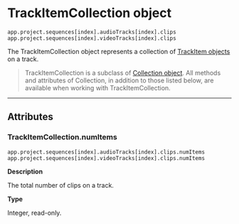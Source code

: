 # TrackItemCollection object

`app.project.sequences[index].audioTracks[index].clips`
<br/>
`app.project.sequences[index].videoTracks[index].clips`
<br/>

The TrackItemCollection object represents a collection of [TrackItem objects](../item/trackitem.md) on a track.

> TrackItemCollection is a subclass of [Collection object](collection.md). All methods and attributes of Collection, in addition to those listed below, are available when working with TrackItemCollection.

---

## Attributes

### TrackItemCollection.numItems

`app.project.sequences[index].audioTracks[index].clips.numItems`
<br/>
`app.project.sequences[index].videoTracks[index].clips.numItems`
<br/>

**Description**

The total number of clips on a track.

**Type**

Integer, read-only.
